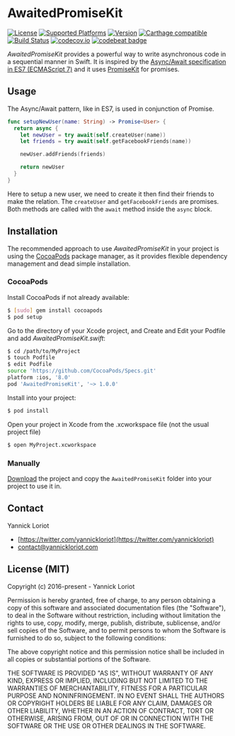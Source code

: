 # AwaitedPromiseKit

[![License](https://cocoapod-badges.herokuapp.com/l/AwaitedPromiseKit/badge.svg)](http://cocoadocs.org/docsets/AwaitedPromiseKit/) [![Supported Platforms](https://cocoapod-badges.herokuapp.com/p/AwaitedPromiseKit/badge.svg)](http://cocoadocs.org/docsets/AwaitedPromiseKit/) [![Version](https://cocoapod-badges.herokuapp.com/v/AwaitedPromiseKit/badge.svg)](http://cocoadocs.org/docsets/AwaitedPromiseKit/) [![Carthage compatible](https://img.shields.io/badge/Carthage-compatible-4BC51D.svg?style=flat)](https://github.com/Carthage/Carthage) [![Build Status](https://travis-ci.org/yannickl/AwaitedPromiseKit.svg?branch=master)](https://travis-ci.org/yannickl/AwaitedPromiseKit) [![codecov.io](http://codecov.io/github/yannickl/AwaitedPromiseKit/coverage.svg?branch=master)](http://codecov.io/github/yannickl/AwaitedPromiseKit?branch=master) [![codebeat badge](https://codebeat.co/badges/f588f959-7d13-4bca-8f27-42a0fc0c9cfe)](https://codebeat.co/projects/github-com-yannickl-awaitedpromisekit)

_AwaitedPromiseKit_ provides a powerful way to write asynchronous code in a sequential manner in Swift. It is inspired by the [Async/Await specification in ES7 (ECMAScript 7)](https://github.com/tc39/ecmascript-asyncawait) and it uses [PromiseKit](https://github.com/mxcl/PromiseKit) for promises.

## Usage

The Async/Await pattern, like in ES7, is used in conjunction of Promise.

```swift
func setupNewUser(name: String) -> Promise<User> {  
  return async {
    let newUser = try await(self.createUser(name))
    let friends = try await(self.getFacebookFriends(name))

    newUser.addFriends(friends)

    return newUser
  }
}
```
Here to setup a new user, we need to create it then find their friends to make the relation. The `createUser` and `getFacebookFriends` are promises. Both methods are called with the `await` method inside the `async` block.

## Installation

The recommended approach to use _AwaitedPromiseKit_ in your project is using the [CocoaPods](http://cocoapods.org/) package manager, as it provides flexible dependency management and dead simple installation.

### CocoaPods

Install CocoaPods if not already available:

``` bash
$ [sudo] gem install cocoapods
$ pod setup
```
Go to the directory of your Xcode project, and Create and Edit your Podfile and add _AwaitedPromiseKit.swift_:

``` bash
$ cd /path/to/MyProject
$ touch Podfile
$ edit Podfile
source 'https://github.com/CocoaPods/Specs.git'
platform :ios, '8.0'
pod 'AwaitedPromiseKit', '~> 1.0.0'
```

Install into your project:

``` bash
$ pod install
```

Open your project in Xcode from the .xcworkspace file (not the usual project file)

``` bash
$ open MyProject.xcworkspace
```

### Manually

[Download](https://github.com/YannickL/AwaitedPromiseKit/archive/master.zip) the project and copy the `AwaitedPromiseKit` folder into your project to use it in.

## Contact

Yannick Loriot
 - [https://twitter.com/yannickloriot](https://twitter.com/yannickloriot)
 - [contact@yannickloriot.com](mailto:contact@yannickloriot.com)


## License (MIT)

Copyright (c) 2016-present - Yannick Loriot

Permission is hereby granted, free of charge, to any person obtaining a copy
of this software and associated documentation files (the "Software"), to deal
in the Software without restriction, including without limitation the rights
to use, copy, modify, merge, publish, distribute, sublicense, and/or sell
copies of the Software, and to permit persons to whom the Software is
furnished to do so, subject to the following conditions:

The above copyright notice and this permission notice shall be included in
all copies or substantial portions of the Software.

THE SOFTWARE IS PROVIDED "AS IS", WITHOUT WARRANTY OF ANY KIND, EXPRESS OR
IMPLIED, INCLUDING BUT NOT LIMITED TO THE WARRANTIES OF MERCHANTABILITY,
FITNESS FOR A PARTICULAR PURPOSE AND NONINFRINGEMENT. IN NO EVENT SHALL THE
AUTHORS OR COPYRIGHT HOLDERS BE LIABLE FOR ANY CLAIM, DAMAGES OR OTHER
LIABILITY, WHETHER IN AN ACTION OF CONTRACT, TORT OR OTHERWISE, ARISING FROM,
OUT OF OR IN CONNECTION WITH THE SOFTWARE OR THE USE OR OTHER DEALINGS IN
THE SOFTWARE.

